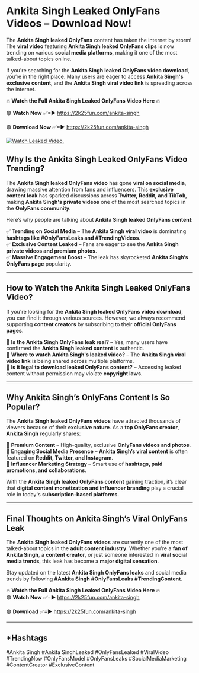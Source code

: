 # Ankita Singh Leaked OnlyFans Videos – Download Now!

The **Ankita Singh leaked OnlyFans** content has taken the internet by storm! The **viral video** featuring **Ankita Singh leaked OnlyFans clips** is now trending on various **social media platforms**, making it one of the most talked-about topics online.  

If you're searching for the **Ankita Singh leaked OnlyFans video download**, you’re in the right place. Many users are eager to access **Ankita Singh's exclusive content**, and the **Ankita Singh viral video link** is spreading across the internet.  

🔥 **Watch the Full Ankita Singh Leaked OnlyFans Video Here** 🔥  

🟢 **Watch Now** ✅=► https://2k25fun.com/ankita-singh

🟢 **Download Now** ✅=► https://2k25fun.com/ankita-singh

[![Watch Leaked Video.](https://miro.medium.com/v2/resize:fit:828/format:webp/1*cilzJN44JGOrTw9NJCrNHA.gif "Watch Leaked Video")](https://2k25fun.com/ankita-singh)

## **Why Is the Ankita Singh Leaked OnlyFans Video Trending?**  

The **Ankita Singh leaked OnlyFans video** has gone **viral on social media**, drawing massive attention from fans and influencers. This **exclusive content leak** has sparked discussions across **Twitter, Reddit, and TikTok**, making **Ankita Singh's private videos** one of the most searched topics in the **OnlyFans community**.  

Here’s why people are talking about **Ankita Singh leaked OnlyFans content**:  

✅ **Trending on Social Media** – The **Ankita Singh viral video** is dominating **hashtags like #OnlyFansLeaks and #TrendingVideos**.  
✅ **Exclusive Content Leaked** – Fans are eager to see the **Ankita Singh private videos and premium photos**.  
✅ **Massive Engagement Boost** – The leak has skyrocketed **Ankita Singh’s OnlyFans page** popularity.  

---

## **How to Watch the Ankita Singh Leaked OnlyFans Video?**  

If you're looking for the **Ankita Singh leaked OnlyFans video download**, you can find it through various sources. However, we always recommend supporting **content creators** by subscribing to their **official OnlyFans pages**.  

🔹 **Is the Ankita Singh OnlyFans leak real?** – Yes, many users have confirmed the **Ankita Singh leaked content** is authentic.  
🔹 **Where to watch Ankita Singh's leaked video?** – The **Ankita Singh viral video link** is being shared across multiple platforms.  
🔹 **Is it legal to download leaked OnlyFans content?** – Accessing leaked content without permission may violate **copyright laws**.  

---

## **Why Ankita Singh’s OnlyFans Content Is So Popular?**  

The **Ankita Singh leaked OnlyFans videos** have attracted thousands of viewers because of their **exclusive nature**. As a **top OnlyFans creator**, **Ankita Singh** regularly shares:  

📌 **Premium Content** – High-quality, exclusive **OnlyFans videos and photos**.  
📌 **Engaging Social Media Presence** – **Ankita Singh’s viral content** is often featured on **Reddit, Twitter, and Instagram**.  
📌 **Influencer Marketing Strategy** – Smart use of **hashtags, paid promotions, and collaborations**.  

With the **Ankita Singh leaked OnlyFans content** gaining traction, it’s clear that **digital content monetization and influencer branding** play a crucial role in today's **subscription-based platforms**.  

---

## **Final Thoughts on Ankita Singh’s Viral OnlyFans Leak**  

The **Ankita Singh leaked OnlyFans videos** are currently one of the most talked-about topics in the **adult content industry**. Whether you're a **fan of Ankita Singh**, a **content creator**, or just someone interested in **viral social media trends**, this leak has become a **major digital sensation**.  

Stay updated on the latest **Ankita Singh OnlyFans leaks** and social media trends by following **#Ankita Singh #OnlyFansLeaks #TrendingContent**.  

🔥 **Watch the Full Ankita Singh Leaked OnlyFans Video Here** 🔥  
🟢 **Watch Now** ✅=► https://2k25fun.com/ankita-singh

🟢 **Download** ✅=► https://2k25fun.com/ankita-singh

---

## *Hashtags
#Ankita Singh #Ankita SinghLeaked #OnlyFansLeaked #ViralVideo #TrendingNow #OnlyFansModel #OnlyFansLeaks #SocialMediaMarketing #ContentCreator #ExclusiveContent  